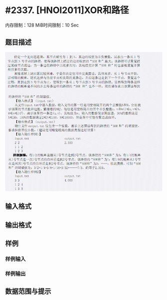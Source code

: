 # #2337. [HNOI2011]XOR和路径

内存限制：128 MiB时间限制：10 Sec

## 题目描述

![](upload/201105/2.jpg)

## 输入格式

## 输出格式

## 样例

### 样例输入

### 样例输出

## 数据范围与提示
